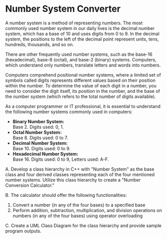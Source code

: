 <h1>Number System Converter</h1>

<p>A number system is a method of representing numbers. The most commonly used number system in our daily lives is the decimal number system, which has a base of 10 and uses digits from 0 to 9. In the decimal system, the positions to the left of the decimal point represent units, tens, hundreds, thousands, and so on.</p>

<p>There are other frequently used number systems, such as the base-16 (hexadecimal), base-8 (octal), and base-2 (binary) systems. Computers, which understand only numbers, translate letters and words into numbers.</p>

<p>Computers comprehend positional number systems, where a limited set of symbols called digits represents different values based on their position within the number. To determine the value of each digit in a number, you need to consider the digit itself, its position in the number, and the base of the number system (which refers to the total number of digits available).</p>

<p>As a computer programmer or IT professional, it is essential to understand the following number systems commonly used in computers:</p>
<ul>
<li><strong>Binary Number System:</strong><br>
Base 2. Digits used: 0, 1.</li>

<li><strong>Octal Number System:</strong><br>
Base 8. Digits used: 0 to 7.</li>

<li><strong>Decimal Number System:</strong><br>
Base 10. Digits used: 0 to 9.</li>

<li><strong>Hexadecimal Number System:</strong><br>
Base 16. Digits used: 0 to 9, Letters used: A-F.</li>
</ul>

<p>A. Develop a class hierarchy in C++ with "Number System" as the base class and four derived classes representing each of the four mentioned number systems. Utilize this class hierarchy to create a "Number Conversion Calculator."</p>

<p>B. The calculator should offer the following functionalities:</p>
<ol>
<li>Convert a number (in any of the four bases) to a specified base</li>
<li>Perform addition, subtraction, multiplication, and division operations on numbers (in any of the four bases) using operator overloading</li>
</ol>

<p>C. Create a UML Class Diagram for the class hierarchy and provide sample program outputs.</p>